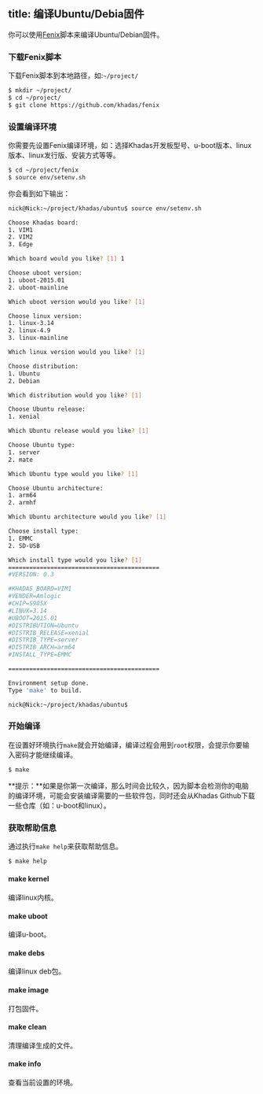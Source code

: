 title: 编译Ubuntu/Debia固件
---

你可以使用[Fenix](https://github.com/khadas/fenix)脚本来编译Ubuntu/Debian固件。

### 下载Fenix脚本
下载Fenix脚本到本地路径，如:`~/project/`
```sh
$ mkdir ~/project/
$ cd ~/project/
$ git clone https://github.com/khadas/fenix
```

### 设置编译环境
你需要先设置Fenix编译环境，如：选择Khadas开发板型号、u-boot版本、linux版本、linux发行版、安装方式等等。
```sh
$ cd ~/project/fenix
$ source env/setenv.sh
```
你会看到如下输出：
```sh
nick@Nick:~/project/khadas/ubuntu$ source env/setenv.sh 

Choose Khadas board:
1. VIM1
2. VIM2
3. Edge

Which board would you like? [1] 1

Choose uboot version:
1. uboot-2015.01
2. uboot-mainline

Which uboot version would you like? [1] 

Choose linux version:
1. linux-3.14
2. linux-4.9
3. linux-mainline

Which linux version would you like? [1] 

Choose distribution:
1. Ubuntu
2. Debian

Which distribution would you like? [1] 

Choose Ubuntu release:
1. xenial

Which Ubuntu release would you like? [1] 

Choose Ubuntu type:
1. server
2. mate

Which Ubuntu type would you like? [1] 

Choose Ubuntu architecture:
1. arm64
2. armhf

Which Ubuntu architecture would you like? [1] 

Choose install type:
1. EMMC
2. SD-USB

Which install type would you like? [1] 
===========================================
#VERSION: 0.3

#KHADAS_BOARD=VIM1
#VENDER=Amlogic
#CHIP=S905X
#LINUX=3.14
#UBOOT=2015.01
#DISTRIBUTION=Ubuntu
#DISTRIB_RELEASE=xenial
#DISTRIB_TYPE=server
#DISTRIB_ARCH=arm64
#INSTALL_TYPE=EMMC

===========================================

Environment setup done.
Type 'make' to build.

nick@Nick:~/project/khadas/ubuntu$ 
```

### 开始编译
在设置好环境执行`make`就会开始编译，编译过程会用到`root`权限，会提示你要输入密码才能继续编译。
```sh
$ make
```

**提示：**如果是你第一次编译，那么时间会比较久，因为脚本会检测你的电脑的编译环境，可能会安装编译需要的一些软件包，同时还会从Khadas Github下载一些仓库（如：u-boot和linux）。

### 获取帮助信息
通过执行`make help`来获取帮助信息。
```sh
$ make help
```

#### make kernel
编译linux内核。

#### make uboot
编译u-boot。

#### make debs
编译linux deb包。

#### make image
打包固件。

#### make clean
清理编译生成的文件。

#### make info
查看当前设置的环境。

